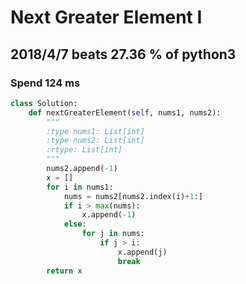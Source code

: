 # Next Greater Element I

## 2018/4/7 beats 27.36 % of python3
### Spend 124 ms
```python
class Solution:
    def nextGreaterElement(self, nums1, nums2):
        """
        :type nums1: List[int]
        :type nums2: List[int]
        :rtype: List[int]
        """
        nums2.append(-1)
        x = []
        for i in nums1:
            nums = nums2[nums2.index(i)+1:]
            if i > max(nums):
                x.append(-1)
            else:
                for j in nums:
                    if j > i:
                        x.append(j)
                        break
        return x
```
